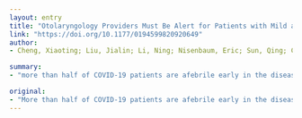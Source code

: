 ```yaml
---
layout: entry
title: "Otolaryngology Providers Must Be Alert for Patients with Mild and Asymptomatic COVID-19"
link: "https://doi.org/10.1177/0194599820920649"
author:
- Cheng, Xiaoting; Liu, Jialin; Li, Ning; Nisenbaum, Eric; Sun, Qing; Chen, Bing; Casiano, Roy; Weed, Donald; Telischi, Fred; Denneny, James C.; Liu, Xuezhong; Shu, Yilai

summary:
- "more than half of COVID-19 patients are afebrile early in the disease course. Atypically presenting patients may be seen in noninfectious disease settings. Otolaryngology providers should maintain high clinical suspicion for mild and asymptomatic patients. Protective strategies should be implemented including preappointment screening, triaging, restriction of nonurgent visits and surgeries, telemedicine, and appropriate personal protective equipment use."

original:
- "More than half of COVID-19 patients are afebrile early in the disease course, yet mildly ill or asymptomatic patients can still spread SARS-CoV-2 with high efficiency. Atypically presenting patients may be seen in noninfectious disease settings such as otolaryngology, which is a specialty prone to occupational exposure. Otolaryngologists have been infected with COVID-19 at higher rates than other specialties in China and other countries. Otolaryngology providers should maintain high clinical suspicion for mild and asymptomatic COVID-19 patients. Protective strategies should be implemented including preappointment screening, triaging, restriction of nonurgent visits and surgeries, telemedicine, and appropriate personal protective equipment use."
---
```


